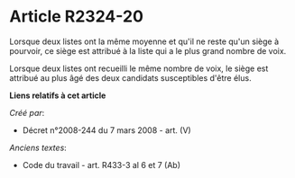 # Article R2324-20

Lorsque deux listes ont la même moyenne et qu'il ne reste qu'un siège à pourvoir, ce siège est attribué à la liste qui a le
plus grand nombre de voix.

Lorsque deux listes ont recueilli le même nombre de voix, le siège est attribué au plus âgé des deux candidats susceptibles
d'être élus.

**Liens relatifs à cet article**

_Créé par_:

  - Décret n°2008-244 du 7 mars 2008 - art. (V)

_Anciens textes_:

  - Code du travail - art. R433-3 al 6 et 7 (Ab)
